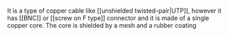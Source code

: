 It is a type of copper cable like [[unshielded twisted-pair|UTP]], however it has [[BNC]] or [[screw on F type]] connector and it is made of a single copper core.
The core is shielded by a mesh and a rubber coating